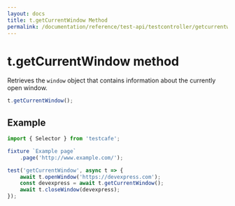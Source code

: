 ```yaml
---
layout: docs
title: t.getCurrentWindow Method
permalink: /documentation/reference/test-api/testcontroller/getcurrentwindow.html
---
```


# t.getCurrentWindow method

Retrieves the `window` object that contains information about the currently open window.

```JavaScript
t.getCurrentWindow();
```

## Example

```JavaScript
import { Selector } from 'testcafe';

fixture `Example page`
    .page('http://www.example.com/');

test('getCurrentWindow', async t => {
    await t.openWindow('https://devexpress.com');
    const devexpress = await t.getCurrentWindow();
    await t.closeWindow(devexpress);
});
```
